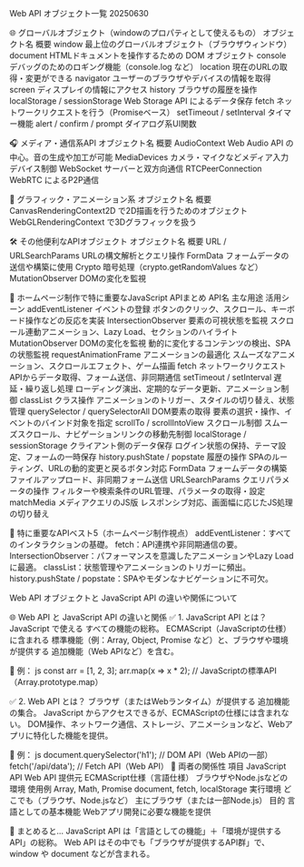 Web API オブジェクト一覧 20250630

🌐 グローバルオブジェクト（windowのプロパティとして使えるもの）
オブジェクト名	                         概要
window	                        最上位のグローバルオブジェクト（ブラウザウィンドウ）
document	                    HTMLドキュメントを操作するための DOM オブジェクト
console	                        デバッグのためのロギング機能（console.log など）
location	                    現在のURLの取得・変更ができる
navigator	                    ユーザーのブラウザやデバイスの情報を取得
screen	                        ディスプレイの情報にアクセス
history	                        ブラウザの履歴を操作
localStorage / sessionStorage	Web Storage API によるデータ保存
fetch	                        ネットワークリクエストを行う（Promiseベース）
setTimeout / setInterval        タイマー機能
alert / confirm / prompt	    ダイアログ系UI関数

🎧 メディア・通信系API
オブジェクト名	                           概要
AudioContext	                Web Audio API の中心。音の生成や加工が可能
MediaDevices	                カメラ・マイクなどメディア入力デバイス制御
WebSocket                     	サーバーと双方向通信
RTCPeerConnection	WebRTC によるP2P通信

🎨 グラフィック・アニメーション系
オブジェクト名	                            概要
CanvasRenderingContext2D	    <canvas> で2D描画を行うためのオブジェクト
WebGLRenderingContext	        <canvas> で3Dグラフィックを扱う

🛠 その他便利なAPIオブジェクト
オブジェクト名	                            概要
URL / URLSearchParams	        URLの構文解析とクエリ操作
FormData	                    フォームデータの送信や構築に使用
Crypto	                        暗号処理（crypto.getRandomValues など）
MutationObserver	            DOMの変化を監視


🚀 ホームページ制作で特に重要なJavaScript APIまとめ
API名	                                 主な用途	                   活用シーン
addEventListener	                イベントの登録	            ボタンのクリック、スクロール、キーボード操作などの反応を実装
IntersectionObserver	            要素の可視状態を監視	     スクロール連動アニメーション、Lazy Load、セクションのハイライト
MutationObserver	                DOMの変化を監視	            動的に変化するコンテンツの検出、SPAの状態監視
requestAnimationFrame	            アニメーションの最適化	     スムーズなアニメーション、スクロールエフェクト、ゲーム描画
fetch	                            ネットワークリクエスト	     APIからデータ取得、フォーム送信、非同期通信
setTimeout / setInterval	        遅延・繰り返し処理	         ローディング演出、定期的なデータ更新、アニメーション制御
classList	                        クラス操作	                アニメーションのトリガー、スタイルの切り替え、状態管理
querySelector / querySelectorAll	DOM要素の取得	            要素の選択・操作、イベントのバインド対象を指定
scrollTo / scrollIntoView	        スクロール制御	            スムーズスクロール、ナビゲーションリンクの移動先制御
localStorage / sessionStorage	    クライアント側のデータ保存	 ログイン状態の保持、テーマ設定、フォームの一時保存
history.pushState / popstate	    履歴の操作	                SPAのルーティング、URLの動的変更と戻るボタン対応
FormData	                        フォームデータの構築	     ファイルアップロード、非同期フォーム送信
URLSearchParams	                    クエリパラメータの操作	     フィルターや検索条件のURL管理、パラメータの取得・設定
matchMedia	                        メディアクエリのJS版	     レスポンシブ対応、画面幅に応じたJS処理の切り替え

🧠 特に重要なAPIベスト5（ホームページ制作視点）
addEventListener：すべてのインタラクションの基礎。
fetch：API連携や非同期通信の要。
IntersectionObserver：パフォーマンスを意識したアニメーションやLazy Loadに最適。
classList：状態管理やアニメーションのトリガーに頻出。
history.pushState / popstate：SPAやモダンなナビゲーションに不可欠。

Web API オブジェクトと JavaScript API の違いや関係について

🌐 Web API と JavaScript API の違いと関係
✅ 1. JavaScript API とは？
JavaScript で使える すべての機能の総称。
ECMAScript（JavaScriptの仕様）に含まれる 標準機能（例：Array, Object, Promise など）と、ブラウザや環境が提供する 追加機能（Web APIなど）を含む。

📌 例：
js
const arr = [1, 2, 3];
arr.map(x => x * 2); // JavaScriptの標準API（Array.prototype.map）

✅ 2. Web API とは？
ブラウザ（またはWebランタイム）が提供する 追加機能の集合。
JavaScript からアクセスできるが、ECMAScriptの仕様には含まれない。
DOM操作、ネットワーク通信、ストレージ、アニメーションなど、Webアプリに特化した機能を提供。

📌 例：
js
document.querySelector('h1'); // DOM API（Web APIの一部）
fetch('/api/data');           // Fetch API（Web API）
🔁 両者の関係性
項目	            JavaScript API	                    Web API
提供元	            ECMAScript仕様（言語仕様）	     ブラウザやNode.jsなどの環境
使用例	            Array, Math, Promise	        document, fetch, localStorage
実行環境	        どこでも（ブラウザ、Node.jsなど） 主にブラウザ（または一部Node.js）
目的	            言語としての基本機能	          Webアプリ開発に必要な機能を提供

🧠 まとめると…
JavaScript API は「言語としての機能」＋「環境が提供するAPI」の総称。
Web API はその中でも「ブラウザが提供するAPI群」で、window や document などが含まれる。